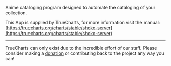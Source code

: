 Anime cataloging program designed to automate the cataloging of your collection.

This App is supplied by TrueCharts, for more information visit the manual: [https://truecharts.org/charts/stable/shoko-server](https://truecharts.org/charts/stable/shoko-server)

---

TrueCharts can only exist due to the incredible effort of our staff.
Please consider making a [donation](https://truecharts.org/sponsor) or contributing back to the project any way you can!
